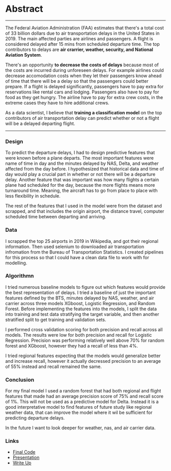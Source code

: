 # Abstract

------------

The Federal Aviation Administration (FAA) estimates that there's a total cost of 33 billion dollars due to air transportation delays in the United States in 2019. The main affected parties are airlines and passengers. A flight is considered delayed after 15 mins from scheduled departure time. The top contributors to delays are **air crarrier, weather, security, and National Aviation System**. 

There's an opportunity **to decrease the costs of delays** because most of the costs are incurred during unforeseen delays. For example airlines could decrease accomodation costs when they let their passengers know ahead of time that there will be a delay so that the passengers could better prepare. If a flight is delayed significantly, passengers have to pay extra for reservations like rental cars and lodging. Passengers also have to pay for food as they get hungry. The airline have to pay for extra crew costs, in the extreme cases they have to hire additional crews. 

As a data scientist, I believe that **training a classification model**  on the top contributors of air transportation delay can predict whether or not a flight will be a delayed departing flight.


------------

### Design

To predict the departure delays, I had to design predictive features that were known before a plane departs. The most important features were name of time in day and the minutes delayed by NAS, Delta, and weather affected from the day before. I hypothesized that historical data and time of day would play a crucial part in whether or not there will be a departure delay. Another feature that was important was how many flights a certain plane had scheduled for the day, because the more flights means more turnaround time. Meaning, the aircraft has to go from place to place with less flexibility in schedule.

The rest of the features that I used in the model were from the dataset and scrapped, and that includes the origin airport, the distance travel, computer scheduled time between departing and arriving.

### Data

I scrapped the top 25 airports in 2019 in Wikipedia, and got their regional information. Then used selenium to downloaded air transportation infromation from the Bureau of Transportation Statistics. I created pipelines for this process so that I could have a clean data file to work with for modelling. 

### Algorithmn 

I tried numerous baseline models to figure out which features would provide the best representation of delays. I tried a baseline of just the important features defined by the BTS, minutes delayed by NAS, weather, and air carrier across three models XGboost, Logistic Regression, and Random Forest. Before implementing the features into the models, I split the data into training and test data stratifying the target variable, and then another stratified split to get training and validation sets. 

I performed cross validation scoring for both precision and recall across all models. The results were low for both precision and recall for Logistic Regression. Precision was performing relatively well above 70% for random forest and XGboost, however they had a recall of less than 4%. 

I tried regional features expecting that the models would generalize better and increase recall, however it actually decressed precision to an average of 55% instead and recall remained the same. 

### Conclusion

For my final model I used a random forest that had both regional and flight features that made had an average precision score of 75% and recall score of 1%. This will not be used as a predictive model for Delta. Instead it is a good interpretative model to find features of future study like regional weather data, that can improve the model where it wil be sufficient for predicting departure delays.

In the future I want to look deeper for weather, nas, and air carrier data.

### Links

- [Final Code](https://github.com/Dong-Zhen/PredictingFlightDelays/tree/master/Code)
- [Presentation](https://github.com/Dong-Zhen/PredictingFlightDelays/blob/master/Flight%20Delays.pdf)
- [Write Up](https://github.com/Dong-Zhen/PredictingFlightDelays/blob/master/Final%20Write%20Up.md)



